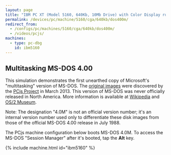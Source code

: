 ```yaml
---
layout: page
title: "IBM PC XT (Model 5160, 640Kb, 10Mb Drive) with Color Display running Multitasking MS-DOS 4.00"
permalink: /devices/pc/machine/5160/cga/640kb/dos400m/
redirect_from:
  - /configs/pc/machines/5160/cga/640kb/dos400m/
  - /videos/pcjs/
machines:
  - type: pc-dbg
    id: ibm5160
---
```


Multitasking MS-DOS 4.00
---

This simulation demonstrates the first unearthed copy of Microsoft's "multitasking" version of MS-DOS.
The [original images](/disks/pc/dos/microsoft/4.0M/) were discovered by the [PCjs Project](/docs/about/) in March 2013.
This version of MS-DOS was never officially released in North America.  More information is available at
[Wikipedia](http://en.wikipedia.org/wiki/Multi-tasking_MS-DOS_4.0) and [OS/2 Museum](http://www.os2museum.com/wp/?p=1769).

Note: The designation "4.0M" is not an official version number; it's an internal version number used only to
differentiate these disk images from those of the official MS-DOS 4.00 release in July 1988. 

The PCjs machine configuration below boots MS-DOS 4.0M.  To access the MS-DOS "Session Manager" after it's booted,
tap the **Alt** key.

{% include machine.html id="ibm5160" %}
